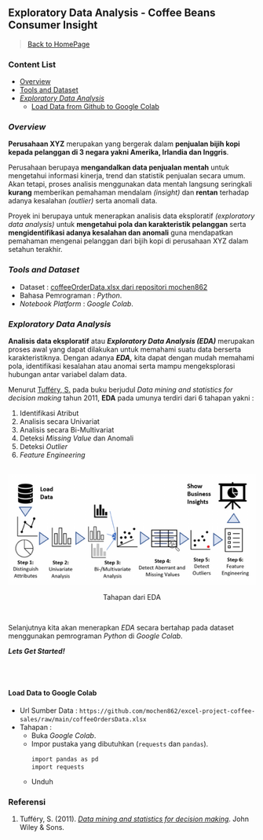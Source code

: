 ## Exploratory Data Analysis - Coffee Beans Consumer Insight

> [Back to HomePage](https://github.com/niddyhaw/data-analysis-portofolio)

### Content List
 - [Overview](#overview)
 - [Tools and Dataset](#tools-and-dataset)
 - [*Exploratory Data Analysis*](#exploratory-data-analysis)
    - [Load Data from Github to Google Colab](#load-data-to-google-colab)

### *Overview*
**Perusahaan XYZ** merupakan yang bergerak dalam **penjualan bijih kopi kepada pelanggan di 3 negara yakni Amerika, Irlandia dan Inggris**. 

Perusahaan berupaya **mengandalkan data penjualan mentah** untuk mengetahui informasi kinerja, trend dan statistik penjualan secara umum. Akan tetapi, proses analisis menggunakan data mentah langsung seringkali **kurang** memberikan pemahaman mendalam *(insight)* dan **rentan** terhadap adanya kesalahan *(outlier)* serta anomali data. 

Proyek ini berupaya untuk menerapkan analisis data eksploratif *(exploratory data analysis)* untuk **mengetahui pola dan karakteristik pelanggan** serta **mengidentifikasi adanya kesalahan dan anomali** guna mendapatkan pemahaman mengenai pelanggan dari bijih kopi di perusahaan XYZ dalam setahun terakhir. 

### *Tools and Dataset*
- Dataset : [coffeeOrderData.xlsx dari repositori mochen862](https://github.com/mochen862/excel-project-coffee-sales)
- Bahasa Pemrograman : *Python*.
- *Notebook Platform* : *Google Colab*.

### *Exploratory Data Analysis*

**Analisis data eksploratif** atau **_Exploratory Data Analysis_ _(EDA)_** merupakan proses awal 
yang dapat dilakukan untuk memahami suatu data berserta karakteristiknya. Dengan adanya **_EDA,_** kita dapat dengan mudah memahami pola, identifikasi kesalahan atau anomai serta mampu mengeksplorasi hubungan antar variabel dalam data. 

Menurut [Tufféry, S.](#referensi) pada buku berjudul *Data mining and statistics for decision making* tahun 2011, **EDA** pada umunya terdiri dari 6 tahapan yakni : 

1. Identifikasi Atribut 
2. Analisis secara Univariat
3. Analisis secara Bi-Multivariat
4. Deteksi *Missing Value* dan Anomali
5. Deteksi *Outlier* 
6. *Feature Engineering*

<p align="center">
    <br>
    <img src="img/EDA.png" alt="EDA" >
    <p align="center"> Tahapan dari EDA</p>
    <br>
</p>


Selanjutnya kita akan menerapkan *EDA* secara bertahap pada dataset menggunakan pemrograman *Python* di *Google Colab*. 

***Lets Get Started!***

<br></br>

#### Load Data to Google Colab
- Url Sumber Data : `https://github.com/mochen862/excel-project-coffee-sales/raw/main/coffeeOrdersData.xlsx` 
- Tahapan : 
    - Buka _Google Colab_.
    - Impor pustaka yang dibutuhkan (`requests` dan `pandas`).
        ```pyhton
        import pandas as pd
        import requests
        ```
    - Unduh

### Referensi 
1. Tufféry, S. (2011). [*Data mining and statistics for decision making*](https://onlinelibrary.wiley.com/doi/book/10.1002/9780470979174). John Wiley & Sons.